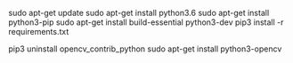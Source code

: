 sudo apt-get update
sudo apt-get install python3.6
sudo apt-get install python3-pip
sudo apt-get install build-essential python3-dev
pip3 install -r requirements.txt

pip3 uninstall opencv_contrib_python
sudo apt-get install python3-opencv

